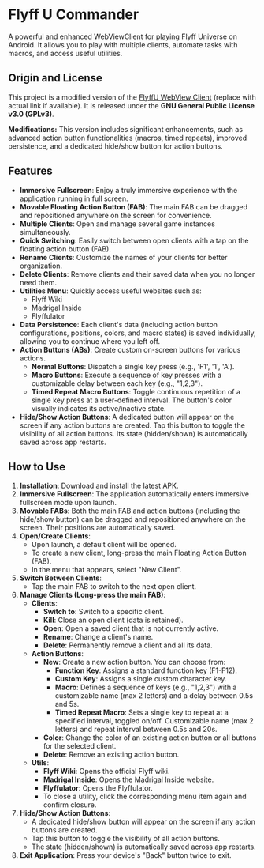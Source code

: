 # Flyff U Commander

A powerful and enhanced WebViewClient for playing Flyff Universe on Android. It allows you to play with multiple clients, automate tasks with macros, and access useful utilities.

## Origin and License

This project is a modified version of the [FlyffU WebView Client](https://github.com/original-repo-link) (replace with actual link if available). It is released under the **GNU General Public License v3.0 (GPLv3)**.

**Modifications:** This version includes significant enhancements, such as advanced action button functionalities (macros, timed repeats), improved persistence, and a dedicated hide/show button for action buttons.

## Features

*   **Immersive Fullscreen**: Enjoy a truly immersive experience with the application running in full screen.
*   **Movable Floating Action Button (FAB)**: The main FAB can be dragged and repositioned anywhere on the screen for convenience.
*   **Multiple Clients**: Open and manage several game instances simultaneously.
*   **Quick Switching**: Easily switch between open clients with a tap on the floating action button (FAB).
*   **Rename Clients**: Customize the names of your clients for better organization.
*   **Delete Clients**: Remove clients and their saved data when you no longer need them.
*   **Utilities Menu**: Quickly access useful websites such as:
    *   Flyff Wiki
    *   Madrigal Inside
    *   Flyffulator
*   **Data Persistence**: Each client's data (including action button configurations, positions, colors, and macro states) is saved individually, allowing you to continue where you left off.
*   **Action Buttons (ABs)**: Create custom on-screen buttons for various actions.
    *   **Normal Buttons**: Dispatch a single key press (e.g., 'F1', '1', 'A').
    *   **Macro Buttons**: Execute a sequence of key presses with a customizable delay between each key (e.g., "1,2,3").
    *   **Timed Repeat Macro Buttons**: Toggle continuous repetition of a single key press at a user-defined interval. The button's color visually indicates its active/inactive state.
*   **Hide/Show Action Buttons**: A dedicated button will appear on the screen if any action buttons are created. Tap this button to toggle the visibility of all action buttons. Its state (hidden/shown) is automatically saved across app restarts.

## How to Use

1.  **Installation**: Download and install the latest APK.
2.  **Immersive Fullscreen**: The application automatically enters immersive fullscreen mode upon launch.
3.  **Movable FABs**: Both the main FAB and action buttons (including the hide/show button) can be dragged and repositioned anywhere on the screen. Their positions are automatically saved.
4.  **Open/Create Clients**:
    *   Upon launch, a default client will be opened.
    *   To create a new client, long-press the main Floating Action Button (FAB).
    *   In the menu that appears, select "New Client".
5.  **Switch Between Clients**:
    *   Tap the main FAB to switch to the next open client.
6.  **Manage Clients (Long-press the main FAB)**:
    *   **Clients**:
        *   **Switch to**: Switch to a specific client.
        *   **Kill**: Close an open client (data is retained).
        *   **Open**: Open a saved client that is not currently active.
        *   **Rename**: Change a client's name.
        *   **Delete**: Permanently remove a client and all its data.
    *   **Action Buttons**: 
        *   **New**: Create a new action button. You can choose from:
            *   **Function Key**: Assigns a standard function key (F1-F12).
            *   **Custom Key**: Assigns a single custom character key.
            *   **Macro**: Defines a sequence of keys (e.g., "1,2,3") with a customizable name (max 2 letters) and a delay between 0.5s and 5s.
            *   **Timed Repeat Macro**: Sets a single key to repeat at a specified interval, toggled on/off. Customizable name (max 2 letters) and repeat interval between 0.5s and 20s.
        *   **Color**: Change the color of an existing action button or all buttons for the selected client.
        *   **Delete**: Remove an existing action button.
    *   **Utils**:
        *   **Flyff Wiki**: Opens the official Flyff wiki.
        *   **Madrigal Inside**: Opens the Madrigal Inside website.
        *   **Flyffulator**: Opens the Flyffulator.
        *   To close a utility, click the corresponding menu item again and confirm closure.
7.  **Hide/Show Action Buttons**:
    *   A dedicated hide/show button will appear on the screen if any action buttons are created.
    *   Tap this button to toggle the visibility of all action buttons.
    *   The state (hidden/shown) is automatically saved across app restarts.
8.  **Exit Application**: Press your device's "Back" button twice to exit.